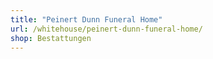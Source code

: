 ```yaml
---
title: "Peinert Dunn Funeral Home"
url: /whitehouse/peinert-dunn-funeral-home/
shop: Bestattungen
---
```


